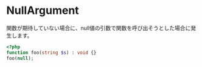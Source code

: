 # NullArgument
関数が期待していない場合に、null値の引数で関数を呼び出そうとした場合に発生します。

```php
<?php
function foo(string $s) : void {}
foo(null);
```
